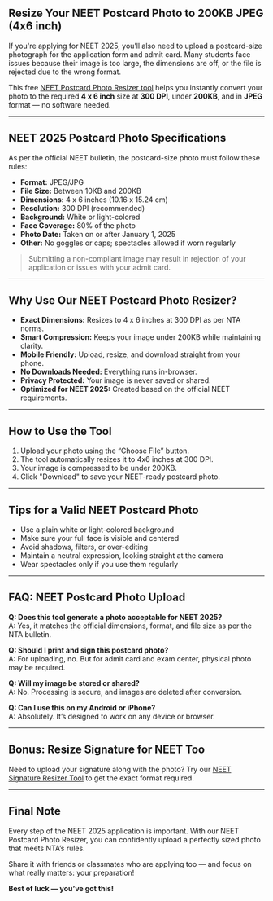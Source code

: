 ## Resize Your NEET Postcard Photo to 200KB JPEG (4x6 inch)

If you're applying for NEET 2025, you’ll also need to upload a postcard-size photograph for the application form and admit card. Many students face issues because their image is too large, the dimensions are off, or the file is rejected due to the wrong format.

This free [NEET Postcard Photo Resizer tool](/tools/image/neet-postcard-photo-resizer) helps you instantly convert your photo to the required **4 x 6 inch** size at **300 DPI**, under **200KB**, and in **JPEG** format — no software needed.

---

## NEET 2025 Postcard Photo Specifications

As per the official NEET bulletin, the postcard-size photo must follow these rules:

- **Format:** JPEG/JPG
- **File Size:** Between 10KB and 200KB
- **Dimensions:** 4 x 6 inches (10.16 x 15.24 cm)
- **Resolution:** 300 DPI (recommended)
- **Background:** White or light-colored
- **Face Coverage:** 80% of the photo
- **Photo Date:** Taken on or after January 1, 2025
- **Other:** No goggles or caps; spectacles allowed if worn regularly

> Submitting a non-compliant image may result in rejection of your application or issues with your admit card.

---

## Why Use Our NEET Postcard Photo Resizer?

- **Exact Dimensions:** Resizes to 4 x 6 inches at 300 DPI as per NTA norms.
- **Smart Compression:** Keeps your image under 200KB while maintaining clarity.
- **Mobile Friendly:** Upload, resize, and download straight from your phone.
- **No Downloads Needed:** Everything runs in-browser.
- **Privacy Protected:** Your image is never saved or shared.
- **Optimized for NEET 2025:** Created based on the official NEET requirements.

---

## How to Use the Tool

1. Upload your photo using the “Choose File” button.
2. The tool automatically resizes it to 4x6 inches at 300 DPI.
3. Your image is compressed to be under 200KB.
4. Click "Download" to save your NEET-ready postcard photo.

---

## Tips for a Valid NEET Postcard Photo

- Use a plain white or light-colored background
- Make sure your full face is visible and centered
- Avoid shadows, filters, or over-editing
- Maintain a neutral expression, looking straight at the camera
- Wear spectacles only if you use them regularly

---

## FAQ: NEET Postcard Photo Upload

**Q: Does this tool generate a photo acceptable for NEET 2025?**  
A: Yes, it matches the official dimensions, format, and file size as per the NTA bulletin.

**Q: Should I print and sign this postcard photo?**  
A: For uploading, no. But for admit card and exam center, physical photo may be required.

**Q: Will my image be stored or shared?**  
A: No. Processing is secure, and images are deleted after conversion.

**Q: Can I use this on my Android or iPhone?**  
A: Absolutely. It’s designed to work on any device or browser.

---

## Bonus: Resize Signature for NEET Too

Need to upload your signature along with the photo? Try our [NEET Signature Resizer Tool](/tools/image/neet-signature-resizer) to get the exact format required.

---

## Final Note

Every step of the NEET 2025 application is important. With our NEET Postcard Photo Resizer, you can confidently upload a perfectly sized photo that meets NTA’s rules.

Share it with friends or classmates who are applying too — and focus on what really matters: your preparation!

**Best of luck — you’ve got this!**